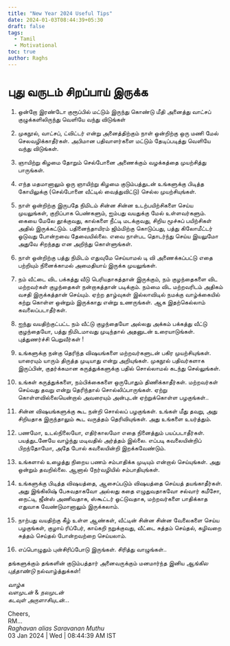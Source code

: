 ```yaml
---
title: "New Year 2024 Useful Tips"
date: 2024-01-03T08:44:39+05:30
draft: false
tags:
  - Tamil
  - Motivational
toc: true
author: Raghs
---
```


# புது வருடம் சிறப்பாய் இருக்க

1. ஒன்றோ இரண்டோ குரூப்பில் மட்டும் இருந்து கொண்டு மீதி அனைத்து வாட்சப் குழுக்களிலிருந்து வெளியே வந்து விடுங்கள்

2. முகநூல், வாட்சப், ட்விட்டர் என்று அனைத்திற்கும் நாள் ஒன்றிற்கு ஒரு மணி மேல் செலவழிக்காதீர்கள். அபிமான பதிவாளர்களை மட்டும் தேடிப்படித்து வெளியே வந்து விடுங்கள்.

3. ஞாயிற்று கிழமை தோறும் செல்போனை அணைக்கும் வழக்கத்தை முயற்சித்து பாருங்கள்.

<!--more-->

4. எந்த மதமானாலும் ஒரு ஞாயிற்று கிழமை குடும்பத்துடன் உங்களுக்கு பிடித்த கோயிலுக்கு (செல்போனை வீட்டில் வைத்துவிட்டு) செல்ல முயற்சியுங்கள்.

5. நாள் ஒன்றிற்கு இருபதே நிமிடம் சின்ன சின்ன உடற்பயிற்சிகளை செய்ய முயலுங்கள், குறிப்பாக பெண்களும், ஐம்பது வயதுக்கு மேல் உள்ளவர்களும். கையை மேலே தூக்குவது, கால்களை நீட்டி மடக்குவது, சிறிய மூச்சுப் பயிற்சிகள் அதில் இருக்கட்டும். பதினைந்தாயிரம் ஜிம்மிற்கு கொடுப்பது, பத்து கிலோமீட்டர் ஓடுவது போன்றவை தேவையில்லை. எவை நாள்பட தொடர்ந்து செய்ய இயலுமோ அதுவே சிறந்தது என அறிந்து கொள்ளுங்கள்.

6. நாள் ஒன்றிற்கு பத்து நிமிடம் எதுவுமே செய்யாமல் டி வி அணைக்கப்பட்டு எதை பற்றியும் நினைக்காமல் அமைதியாய் இருக்க முயலுங்கள்.
          
7. நம் வீட்டை விட பக்கத்து வீடு பெரியதாகத்தான் இருக்கும், நம் குழந்தைகளை விட மற்றவர்கள் குழந்தைகள் நன்றாகத்தான் படிக்கும். நம்மை விட மற்றவரிடம் அதிகம் வசதி இருக்கத்தான் செய்யும். ஏற்ற தாழ்வுகள் இல்லாவிடில் நமக்கு வாழ்க்கையில் கற்று கொள்ள ஒன்றும் இருக்காது என்று உணருங்கள். ஆக இதற்கெல்லாம் கவலைப்படாதீர்கள்.

8. ஐந்து வயதிற்குட்பட்ட நம் வீட்டு குழந்தையோ அல்லது அக்கம் பக்கத்து வீட்டு குழந்தையோ, பத்து நிமிடமாவது முடிந்தால் அதனுடன் உரையாடுங்கள். புத்துணர்ச்சி பெறுவீர்கள் !

9. உங்களுக்கு நன்கு தெரிந்த விஷயங்களை மற்றவர்களுடன் பகிர முயற்சியுங்கள். யாரையும் யாரும் திருத்த முடியாது என்று அறியுங்கள். முகநூல் பதிவர்களாக இருப்பின், குதர்க்கமான கருத்துக்களுக்கு பதில் சொல்லாமல் கடந்து செல்லுங்கள்.   

10.  உங்கள் கருத்துக்களை, நம்பிக்கைகளை ஒருபோதும் திணிக்காதீர்கள். மற்றவர்கள் செய்வது தவறு என்று தெரிந்தால் சொல்லிப்பாருங்கள். ஏற்று கொள்ளவில்லையென்றால் அவரையும் அன்புடன் ஏற்றுக்கொள்ள பழகுங்கள்..

11. சின்ன விஷயங்களுக்கு கூட நன்றி சொல்லப் பழகுங்கள். உங்கள் மீது தவறு, அது சிறியதாக இருந்தாலும் கூட வருத்தம் தெரிவியுங்கள். அது உங்களை உயர்த்தும். 

12. பணமோ, உடல்நிலையோ, எதிர்காலமோ எதை நினைத்தும் பயப்படாதீர்கள். பயத்துடனேயே வாழ்ந்து மடிவதில் அர்த்தம் இல்லை. எப்படி கவலையின்றிப் பிறந்தோமோ, அதே போல் கவலையின்றி இறக்கவேண்டும்.

13. உங்களால் உழைத்து நிறைய பணம் சம்பாதிக்க முடியும் என்றால் செய்யுங்கள். அது ஒன்றும் தவறில்லை. ஆனால் நேர்வழியில் சம்பாதியுங்கள்.

14. உங்களுக்கு பிடித்த விஷயத்தை, ஆசைப்படும் விஷயத்தை செய்யத் தயங்காதீர்கள். அது இங்கிலிஷ் பேசுவதாகவோ அல்லது கதை எழுதுவதாகவோ சல்வார் கமீசோ, நைட்டி, ஜீன்ஸ் அணிவதாக, ஸ்கூட்டர் ஓட்டுவதாக, மற்றவர்களை பாதிக்காத எதுவாக வேண்டுமானாலும் இருக்கலாம். 

15. நாற்பது வயதிற்கு கீழ் உள்ள ஆண்கள்,  வீட்டின் சின்ன சின்ன வேலைகளை செய்ய பழகுங்கள், குழாய் ரிப்பேர், காய்கறி நறுக்குவது, வீட்டை சுத்தம் செய்தல், கழிவறை சுத்தம் செய்தல் போன்றவற்றை செய்யலாம்.
         
16. எப்பொழுதும் புன்சிரிப்போடு இருங்கள். சிரித்து வாழுங்கள்..

தங்களுக்கும் தங்களின் குடும்பத்தார் அனைவருக்கும் மனமார்ந்த இனிய *ஆங்கில புத்தாண்டு* நல்வாழ்த்துக்கள்!

*வாழ்க* \
*வளமுடன்* & *நலமுடன்* \
*கடவுள்* *அருளாசியுடன்...*


Cheers,\
RM...\
_Raghavan alias Saravanan Muthu_\
03 Jan 2024 | Wed | 08:44:39 AM IST
